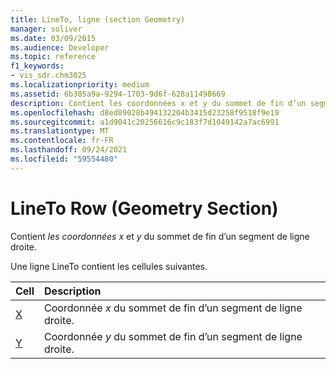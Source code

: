 ```yaml
---
title: LineTo, ligne (section Geometry)
manager: soliver
ms.date: 03/09/2015
ms.audience: Developer
ms.topic: reference
f1_keywords:
- vis_sdr.chm3025
ms.localizationpriority: medium
ms.assetid: 6b385a9a-9294-1703-9d6f-628a11498669
description: Contient les coordonnées x et y du sommet de fin d’un segment de ligne droite.
ms.openlocfilehash: d8ed89028b494132204b3415d23258f9518f9e19
ms.sourcegitcommit: a1d9041c20256616c9c183f7d1049142a7ac6991
ms.translationtype: MT
ms.contentlocale: fr-FR
ms.lasthandoff: 09/24/2021
ms.locfileid: "59554480"
---
```

# <a name="lineto-row-geometry-section"></a>LineTo Row (Geometry Section)

Contient  *les coordonnées x*  et  *y*  du sommet de fin d’un segment de ligne droite. 
  
Une ligne LineTo contient les cellules suivantes.
  
|**Cell**|**Description**|
|:-----|:-----|
|[X](x-cell-geometry-section.md) <br/> |Coordonnée  *x*  du sommet de fin d’un segment de ligne droite.  <br/> |
|[Y](y-cell-geometry-section.md) <br/> |Coordonnée  *y*  du sommet de fin d’un segment de ligne droite.  <br/> |
   

